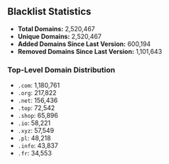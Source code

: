## Blacklist Statistics

- **Total Domains:** 2,520,467
- **Unique Domains:** 2,520,467
- **Added Domains Since Last Version:** 600,194
- **Removed Domains Since Last Version:** 1,101,643

### Top-Level Domain Distribution

-  `.com`: 1,180,761
-  `.org`: 217,822
-  `.net`: 156,436
-  `.top`: 72,542
-  `.shop`: 65,896
-  `.io`: 58,221
-  `.xyz`: 57,549
-  `.pl`: 48,218
-  `.info`: 43,837
-  `.fr`: 34,553
